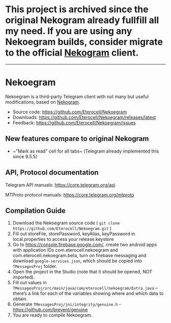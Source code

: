 # This project is archived since the original Nekogram already fullfill all my need. If you are using any Nekoegram builds, consider migrate to the official [Nekogram](https://nekogram.app/) client.

---

# Nekoegram
Nekoegram is a third-party Telegram client with not many but useful modifications, based on [Nekogram](https://gitlab.com/Nekogram/Nekogram).

- Source code: https://github.com/Eterocell/Nekoegram
- Downloads: https://github.com/Eterocell/Nekoegram/releases/latest
- Feedback: https://github.com/Eterocell/Nekoegram/issues

## New features compare to original Nekogram

- ~"Mark as read" cell for all tabs~ (Telegram already implemented this since 9.5.5)

## API, Protocol documentation

Telegram API manuals: https://core.telegram.org/api

MTProto protocol manuals: https://core.telegram.org/mtproto

## Compilation Guide

1. Download the Nekoegram source code ( `git clone https://github.com/Eterocell/Nekoegram.git` )
1. Fill out storeFile, storePassword, keyAlias, keyPassword in local.properties to access your release.keystore
1. Go to https://console.firebase.google.com/, create two android apps with application IDs com.eterocell.nekoegram and com.eterocell.nekoegram.beta, turn on firebase messaging and download `google-services.json`, which should be copied into `TMessagesProj` folder.
1. Open the project in the Studio (note that it should be opened, NOT imported).
1. Fill out values in `TMessagesProj/src/main/java/com/eterocell/nekoegram/Extra.java` – there’s a link for each of the variables showing where and which data to obtain.
1. Generate `TMessagesProj/jni/integrity/genuine.h` - https://github.com/brevent/genuine
1. You are ready to compile Nekoegram.
